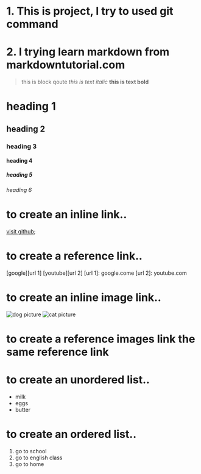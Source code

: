 # 1. This is project, I try to used git command
# 2. I trying learn markdown from markdowntutorial.com
> this is block qoute
_this is  text italic_
**this is text bold**
# heading 1
## heading 2
### heading 3
#### heading 4
##### heading 5
###### heading 6
# to create an inline link..
[visit github](github.com);
# to create a reference link..
[google][url 1]
[youtube][url 2]
[url 1]: google.come
[url 2]: youtube.com
# to create an inline image link..
![dog picture](https://images.unsplash.com/photo-1571566882372-1598d88abd90?ixlib=rb-1.2.1&ixid=MnwxMjA3fDB8MHxwaG90by1wYWdlfHx8fGVufDB8fHx8&auto=format&fit=crop&w=334&q=80)
![cat picture](https://images.unsplash.com/photo-1561948955-570b270e7c36?ixid=MnwxMjA3fDB8MHxwaG90by1wYWdlfHx8fGVufDB8fHx8&ixlib=rb-1.2.1&auto=format&fit=crop&w=259&q=80)
# to create a reference images link the same reference link
# to create an unordered list..
* milk
* eggs
* butter
# to create an ordered list..
1. go to school
2. go to english class
3. go to home